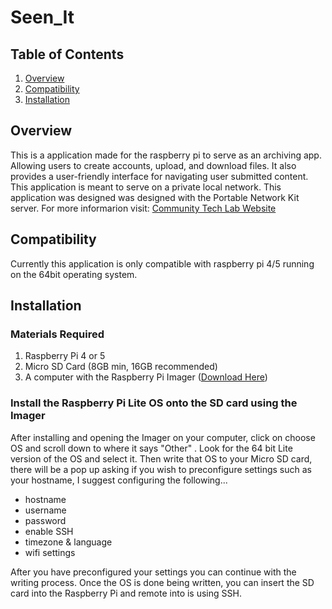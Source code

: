# Seen_It

## Table of Contents

1. [Overview](#overview)
2. [Compatibility](#compatibility)
3. [Installation](#installation)

## <a name="#overview"> Overview </a>

This is a application made for the raspberry pi to serve as an archiving app. Allowing users to create accounts, upload, and download files. It also provides a user-friendly interface for navigating user submitted content. This application is meant to serve on a private local network. This application was designed was designed with the Portable Network Kit server. For more informarion visit: <a href="communitytechlab.org">Community Tech Lab Website</a>

## <a name="#compatibility"> Compatibility </a>

Currently this application is only compatible with raspberry pi 4/5 running on the 64bit operating system.

## <a name="#installation"> Installation </a>

### Materials Required

1. Raspberry Pi 4 or 5
2. Micro SD Card (8GB min, 16GB recommended)
3. A computer with the Raspberry Pi Imager (<a href="https://www.raspberrypi.com/software/">Download Here</a>)

### Install the Raspberry Pi Lite OS onto the SD card using the Imager

After installing and opening the Imager on your computer, click on choose OS and scroll down to where it says "Other" . Look for the 64 bit Lite version of the OS and select it. Then write that OS to your Micro SD card, there will be a pop up asking if you wish to preconfigure settings such as your hostname, I suggest configuring the following...

- hostname
- username
- password
- enable SSH
- timezone & language
- wifi settings

After you have preconfigured your settings you can continue with the writing process. Once the OS is done being written, you can insert the SD card into the Raspberry Pi and remote into is using SSH.
